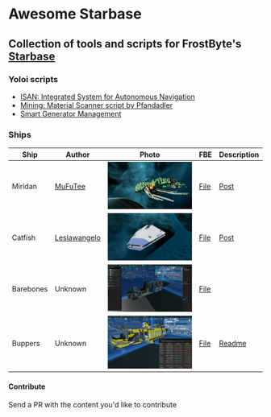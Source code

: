 
# Awesome Starbase
## Collection of tools and scripts for FrostByte's [Starbase](https://store.steampowered.com/app/454120/Starbase/)

### Yoloi scripts

 - [ISAN: Integrated System for Autonomous Navigation](https://github.com/Collective-SB/ISAN)
 - [Mining: Material Scanner script by Pfandadler](https://github.com/DerPfandadler/Pfandadler-YOLOL/tree/main/Material%20Scanner)
 - [Smart Generator Management](https://steamlists.com/starbase-automatic-generator-output-with-basic-yolol/)
  
### Ships

| Ship         |      Author    | Photo                                                 | FBE | Description |
|--------------|---------------|-------------------------------------------------------|-----|-------------|
| Miridan     |  [MuFuTee](https://www.reddit.com/r/starbase/comments/pb97b3/miridan_the_living_one_my_newest_project_is_alive/haa5eq3/?utm_source=reddit&utm_medium=web2x&context=3) |![Miridan](/blueprints/custom/miridan/ih8ibecglhj71.webp)           | [File](/blueprints/custom/miridan/ship_1140.fbe)           |    [Post](https://www.reddit.com/gallery/pb97b3)         |
| Catfish   |     [Leslawangelo](https://old.reddit.com/r/starbase/comments/p7c1fw/many_people_asked_for_blueprint_of_my_catfish_you/h9ikzh0/)              |  ![Catfish](/blueprints/custom/catfish/tzcfracmfai71.webp)   | [File](/blueprints/custom/catfish/ship_1241.fbe) | [Post](https://old.reddit.com/r/starbase/comments/p7c1fw/many_people_asked_for_blueprint_of_my_catfish_you/)          |
| Barebones   |     Unknown   |  ![Barebones](/blueprints/custom/barebones/Screenshot%20(20).png)   | [File](/blueprints/custom/barebones/ship_16.fbe) |        |
| Buppers   |     Unknown   |  ![Buppers](/blueprints/custom/buppers/buppers.jpg)   | [File](/blueprints/custom/buppers/1.fbe) |  [Readme](/blueprints/custom/buppers) |

#### Contribute
 Send a PR with the content you'd like to contribute
